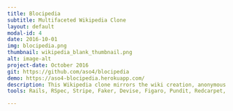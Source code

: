 ```yaml
---
title: Blocipedia
subtitle: Multifaceted Wikipedia Clone
layout: default
modal-id: 4
date: 2016-10-01
img: blocipedia.png
thumbnail: wikipedia_blank_thumbnail.png
alt: image-alt
project-date: October 2016
git: https://github.com/aso4/blocipedia
demo: https://aso4-blocipedia.herokuapp.com/
description: This Wikipedia clone mirrors the wiki creation, anonymous editing, and new user registration functionality of its inspiration, and also incorporates user tiers, user self-upgrading/downgrading via online payment, and Markdown-based editing of entries through third-party dependencies. Users in the upgraded tier can create private wikis and also add or remove collaborators from their private wikis.
tools: Rails, RSpec, Stripe, Faker, Devise, Figaro, Pundit, Redcarpet, Shoulda, Bootstrap

---
```

